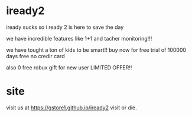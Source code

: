 # iready2
iready sucks so i ready 2 is here to save the day

we have incredible features like 1+1 and tacher monitoring!!!

we have tought a ton of kids to be smart!! buy now for free trial of 100000 days free no credir card 

also 0 free robux gift for new user LIMITED OFFER!!

# site
visit us at https://gstore1.github.io/iready2
visit or die.
